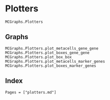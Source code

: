 # Plotters

```@docs
MCGraphs.Plotters
```

## Graphs

```@docs
MCGraphs.Plotters.plot_metacells_gene_gene
MCGraphs.Plotters.plot_boxes_gene_gene
MCGraphs.Plotters.plot_box_box
MCGraphs.Plotters.plot_metacells_marker_genes
MCGraphs.Plotters.plot_boxes_marker_genes
```

## Index

```@index
Pages = ["plotters.md"]
```
